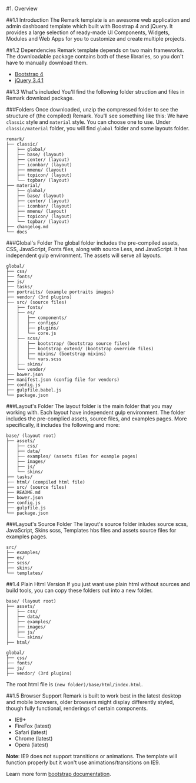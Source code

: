 #1. Overview

##1.1 Introduction
The Remark template is an awesome web application and admin dashboard template which built with Boostrap 4 and jQuery. It provides a large selection of ready-made UI Components, Widgets, Modules and Web Apps for you to customize and create multiple projects.

##1.2 Dependencies
Remark template depends on two main frameworks. The downloadable package contains both of these libraries, so you don't have to manually download them.

* [Bootstrap 4](http://getbootstrap.com)
* [jQuery 3.4.1](http://jquery.com/)

##1.3 What's included
You'll find the following folder struction and files in Remark download package.

###Folders
Once downloaded, unzip the compressed folder to see the structure of (the compiled) Remark. You'll see something like this:
We have ```classic``` style and ```material``` style. You can choose one to use. Under ```classic/material``` folder, you will find ```global``` folder and some layouts folder.

    remark/
    ├── classic/
    │   ├── global/
    │   ├── base/ (layout)
    │   ├── center/ (layout)
    │   ├── iconbar/ (layout)
    │   ├── mmenu/ (layout)
    │   ├── topicon/ (layout)
    │   └── topbar/ (layout)
    ├── material/
    │   ├── global/
    │   ├── base/ (layout)
    │   ├── center/ (layout)
    │   ├── iconbar/ (layout)
    │   ├── mmenu/ (layout)
    │   ├── topicon/ (layout)
    │   └── topbar/ (layout)
    ├── changelog.md
    └── docs

###Global's Folder
The global folder includes the pre-compiled assets, CSS, JavaScript, Fonts files, along with source Less, and JavaScript. It has independent gulp environment. The assets will serve all layouts.

    global/
    ├── css/
    ├── fonts/
    ├── js/
    ├── tasks/
    ├── portraits/ (example portraits images)
    ├── vendor/ (3rd plugins)
    ├── src/ (source files)
    │   ├── fonts/
    │   ├── es/
    │   │   ├── components/
    │   │   ├── configs/
    │   │   ├── plugins/
    │   │   └── core.js
    │   ├── scss/
    │   │   ├── bootstrap/ (bootstrap source files)
    │   │   ├── bootstrap_extend/ (bootstrap override files)
    │   │   ├── mixins/ (bootstrap mixins)
    │   │   └── vars.scss
    │   ├── skins/
    │   └── vendor/
    ├── bower.json
    ├── manifest.json (config file for vendors)
    ├── config.js
    ├── gulpfile.babel.js
    └── package.json

###Layout's Folder
The layout folder is the main folder that you may working with. Each layout have independent gulp environment. The folder includes the pre-complied assets, source files, and examples pages. More specifically, it includes the following and more:

    base/ (layout root)
    ├── assets/
    │   ├── css/
    │   ├── data/
    │   ├── examples/ (assets files for example pages)
    │   ├── images/
    │   ├── js/
    │   └── skins/
    ├── tasks/
    ├── html/ (compiled html file)
    ├── src/ (source files)
    ├── README.md
    ├── bower.json
    ├── config.js
    ├── gulpfile.js
    └── package.json

###Layout's Source Folder
The layout's source folder inludes source scss, JavaScript, Skins scss, Templates hbs files and assets source files for examples pages.

    src/
    ├── examples/
    ├── es/
    ├── scss/
    ├── skins/
    └── templates/

##1.4 Plain Html Version
If you just want use plain html without sources and build tools, you can copy these folders out into a new folder.

    base/ (layout root)
    ├── assets/
    │   ├── css/
    │   ├── data/
    │   ├── examples/
    │   ├── images/
    │   ├── js/
    │   └── skins/
    ├── html/

    global/
    ├── css/
    ├── fonts/
    ├── js/
    ├── vendor/ (3rd plugins)

The root html file is `(new folder)/base/html/index.html`.

##1.5 Browser Support
Remark is built to work best in the latest desktop and mobile browsers, older browsers might display differently styled, though fully functional, renderings of certain components.

* IE9+
* FireFox (latest)
* Safari (latest)
* Chrome (latest)
* Opera (latest)

**Note**: IE9 does not support transitions or animations. The template will function properly but it won't use animations/transitions on IE9.

Learn more form [bootstrap documentation](http://getbootstrap.com/getting-started/#support).
